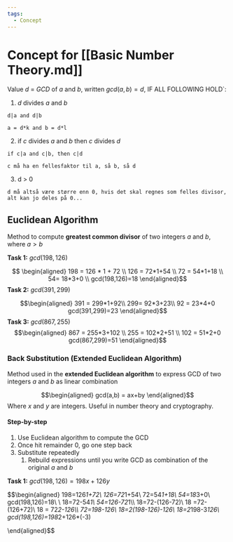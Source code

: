 ```yaml
---
tags:
  - Concept
---
```

# Concept for [[Basic Number Theory.md]]

Value $d$ = $GCD$ of $a$ and $b$, written $gcd(a,b) = d$, IF ALL FOLLOWING HOLD`:

1. $d$ divides $a$ and $b$
``` Example
d|a and d|b

a = d*k and b = d*l
```
2. if $c$ divides $a$ and $b$ then $c$ divides $d$
``` Example
if c|a and c|b, then c|d

c må ha en fellesfaktor til a, så b, så d
```
3. d > 0
``` Forklaring
d må altså være større enn 0, hvis det skal regnes som felles divisor, alt kan jo deles på 0...
```

## Euclidean Algorithm

Method to compute **greatest common divisor** of two integers $a$ and $b$, where $a > b$


**Task 1:**
$gcd(198,126)$

$$ \begin{aligned}
198 = 126 * 1 + 72 \\
126 = 72*1+54 \\ 
72 = 54*1+18 \\
54= 18*3+0 \\
gcd(198,126)=18
\end{aligned}$$
**Task 2:**
$gcd(391,299)$

$$\begin{aligned}
391 = 299*1+92\\
299= 92*3+23\\
92 = 23*4+0
gcd(391,299)=23
\end{aligned}$$
**Task 3:**
$gcd(867,255)$
$$\begin{aligned}
867 = 255*3+102 \\
255 = 102*2+51 \\
102 = 51*2+0
gcd(867,299)=51
\end{aligned}$$

### Back Substitution (Extended Euclidean Algorithm)

Method used in the **extended Euclidean algorithm** to express GCD of two integers $a$ and $b$ as linear combination

$$\begin{aligned}
gcd(a,b) = ax+by
\end{aligned}$$
Where $x$ and $y$ are integers. Useful in number theory and cryptography.

#### Step-by-step
1. Use Euclidean algorithm to compute the GCD
2. Once hit remainder 0, go one step back
3. Substitute repeatedly
	1. Rebuild expressions until you write GCD as combination of the original $a$ and $b$

**Task 1:**
$gcd(198,126)=198x+126y$

$$\begin{aligned}
198=126*1+72\\
126=72*1+54\\
72=54*1+18\\
54=18*3+0\\
gcd(198,126)=18\\
\\
18=72-54*1\\
54=126-72*1\\\\
18=72-(126-72)\\
18 =72-(126+72)\\
18 = 72*2-126\\\\
72=198-126\\
18=2(198-126)-126\\
18=2*198-3*126\\
gcd(198,126)=198*2+126*(-3)

\end{aligned}$$
